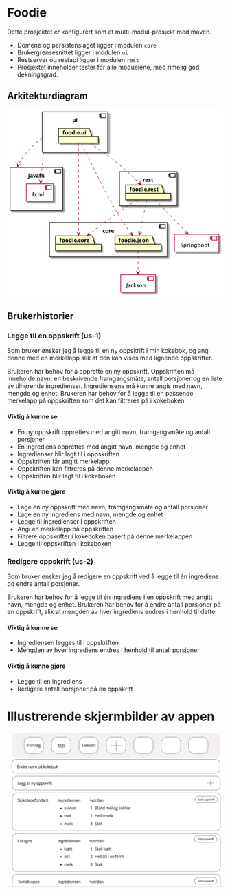 # Foodie

Dette prosjektet er konfigurert som et multi-modul-prosjekt med maven. 
- Domene og persistenslaget ligger i modulen `core`
- Brukergrensesnittet ligger i modulen `ui`
- Restserver og restapi ligger i modulen `rest`
- Prosjektet inneholder tester for alle moduelene, med rimelig god dekningsgrad.

## Arkitekturdiagram

![Arkitektur](architecture.png)

## Brukerhistorier

### Legge til en oppskrift (us-1)

Som bruker ønsker jeg å legge til en ny oppskrift i min kokebok, og angi denne med en merkelapp slik at den kan vises med lignende oppskrifter.  

Brukeren har behov for å opprette en ny oppskrift. Oppskriften må inneholde navn, en beskrivende framgangsmåte, antall porsjoner og en liste av tilhørende ingredienser. Ingrediensene må kunne angis med navn, mengde og enhet. Brukeren har behov for å legge til en passende merkelapp på oppskriften som det kan filtreres på i kokeboken. 

#### Viktig å kunne se
- En ny oppskrift opprettes med angitt navn, framgangsmåte og antall porsjoner 
- En ingrediens opprettes med angitt navn, mengde og enhet
- Ingredienser blir lagt til i oppskriften
- Oppskriften får angitt merkelapp
- Oppskriften kan filtreres på denne merkelappen
- Oppskriften blir lagt til i kokeboken

#### Viktig å kunne gjøre
- Lage en ny oppskrift med navn, framgangsmåte og antall porsjoner
- Lage en ny ingrediens med navn, mengde og enhet
- Legge til ingredienser i oppskriften
- Angi en merkelapp på oppskriften
- Filtrere oppskrifter i kokeboken basert på denne merkelappen
- Legge til oppskriften i kokeboken


### Redigere oppskrift (us-2)

Som bruker ønsker jeg å redigere en oppskrift ved å legge til én ingrediens og endre antall porsjoner. 

Brukeren har behov for å legge til én ingrediens i en oppskrift med angitt navn, mengde og enhet. Brukeren har behov for å endre antall porsjoner på en oppskrift, slik at mengden av hver ingrediens endres i henhold til dette. 

#### Viktig å kunne se

- Ingrediensen legges til i oppskriften
- Mengden av hver ingrediens endres i henhold til antall porsjoner

#### Viktig å kunne gjøre

- Legge til en ingrediens
- Redigere antall porsjoner på en oppskrift 




# Illustrerende skjermbilder av appen

![kokebok](kokebok.png)
